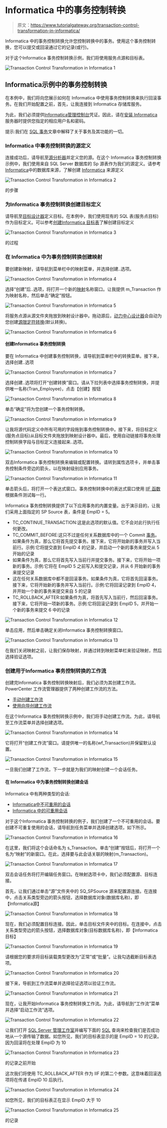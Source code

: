 # Informatica 中的事务控制转换

> 原文：<https://www.tutorialgateway.org/transaction-control-transformation-in-informatica/>

Informatica 中的事务控制转换允许您控制转换中的事务。使用这个事务控制转换，您可以提交或回滚通过它的记录(或行)。

对于这个Informatica 事务控制转换示例，我们将使用服务点源和目标表。

![Transaction Control Transformation in Informatica 1](img/9264a9fcc93af75f22b6b11a4d12d40d.png)

## Informatica示例中的事务控制转换

在本例中，我们将向您展示如何在 Informatica 中使用事务控制转换来执行回滚事务。在我们开始配置之前，首先，让我连接到 Informatica 存储库服务。

为此，我们必须提供[Informatica管理控制台](https://www.tutorialgateway.org/informatica-admin-console/)凭证。因此，请在[安装 Informatica](https://www.tutorialgateway.org/how-to-install-informatica/) 服务器时提供您指定的相应用户名和密码。

提示:我们在 [SQL 事务](https://www.tutorialgateway.org/sql-transaction/)文章中解释了关于事务及其功能的一切。

### Informatica 中事务控制转换的源定义

连接成功后，请导航至[源分析器](https://www.tutorialgateway.org/informatica-source-analyzer/)并定义您的源。在这个 Informatica 事务控制转换示例中，我们使用来自 SQL Server 数据库的 Sp 源表作为我们的源定义。请参考[Informatica](https://www.tutorialgateway.org/database-source-in-informatica/)中的数据库来源，了解创建 [Informatica](https://www.tutorialgateway.org/informatica/) 来源定义

![Transaction Control Transformation in Informatica 2](img/73b6c71d5a8711807d4c211b71dd80f7.png)

的步骤

### 为Informatica 事务控制转换创建目标定义

请导航至[目标设计器](https://www.tutorialgateway.org/target-designer-in-informatica/)定义目标。在本例中，我们使用现有的 SQL 表(服务点目标)作为目标定义。可以参考[创建Informatica 目标表](https://www.tutorialgateway.org/create-informatica-target-table-using-source-definition/)了解创建目标定义

![Transaction Control Transformation in Informatica 3](img/23a37ab8d02621bd80eb53903b43525e.png)

的过程

### 在 Informatica 中为事务控制转换创建映射

要创建新映射，请导航到菜单栏中的映射菜单，并选择创建..选项。

![Transaction Control Transformation in Informatica 4](img/793e6b2ee532021f5577800890bbdf07.png)

选择“创建”后..选项，将打开一个新的[映射](https://www.tutorialgateway.org/informatica-mapping/)名称窗口。让我提供 m_Transaction 作为映射名称，然后单击“确定”按钮。

![Transaction Control Transformation in Informatica 5](img/9321bc06a683ba74a40be30af6a6e09a.png)

将服务点源从源文件夹拖放到映射设计器中。拖动源后，[动力中心设计器](https://www.tutorialgateway.org/informatica-powercenter-designer/)会自动为您创建[源限定符转换](https://www.tutorialgateway.org/source-qualifier-transformation-in-informatica/)(默认转换)。

![Transaction Control Transformation in Informatica 6](img/f70c193bf542f0b35563fc1217f9a123.png)

#### 创建Informatica 事务控制转换

要在 Informatica 中创建事务控制转换，请导航到菜单栏中的转换菜单。接下来，选择创建..选项

![Transaction Control Transformation in Informatica 7](img/9e9f2df51fe28a0d8767c1824424fcef.png)

选择创建..选项将打开“创建转换”窗口。请从下拉列表中选择事务控制转换，并提供唯一名称(Tran_Employee)，点击【创建】按钮

![Transaction Control Transformation in Informatica 8](img/65ff023e1f699f1c7247a6eed1200523.png)

单击“确定”将为您创建一个事务控制转换。

![Transaction Control Transformation in Informatica 9](img/a3583e8557e68cf31650a57e3a333242.png)

让我将源代码定义中所有可用的字段拖到事务控制转换中。接下来，将目标定义(服务点目标)从目标文件夹拖放到映射设计器中。最后，使用自动链接将事务处理控制转换字段与目标定义连接起来..选项。

![Transaction Control Transformation in Informatica 10](img/25ec017155c94ff5bed9c592ed499f4b.png)

双击Informatica 事务控制转换来编辑或配置转换。请转到属性选项卡，并单击事务控制条件旁边的箭头，以在映射级别应用事务。

![Transaction Control Transformation in Informatica 11](img/c9e084c777e2623b739344ac5a039de8.png)

单击箭头后，将打开一个表达式窗口。事务控制转换中的表达式窗口使用 [IIF 函数](https://www.tutorialgateway.org/sql-iif-function/)根据条件测试每一行。

Informatica 事务控制转换提供了以下应用事务的内置变量。出于演示目的，让我们采用上面指定的 SP Source 表，条件是 EmpID = 5。

*   TC_CONTINUE_TRANSACTION:这是此选项的默认值。它不会对此行执行任何更改。
*   TC_COMMIT_BEFORE:这只不过是任何关系数据库中的一个 Commit [事务](https://www.tutorialgateway.org/sql-transaction/)。如果条件为真，那么它将首先提交事务。接下来，它将开始新的事务并写入当前行。示例:它将提交直到 EmpID 4 的记录，并启动一个新的事务来提交从 5 开始的记录
*   如果条件为真，那么它将首先写入当前行并提交事务。接下来，它将开始一项新的事务。示例:它将在 EmpID 5 之前写入和提交记录，并从 6 开始新的事务来提交记录
*   这在任何关系数据库中都不是回滚事务。如果条件为真，它将首先回滚事务。接下来，它将开始新的事务并写入当前行。示例:它将回滚记录到 EmpID 4，并开始一个新的事务来提交来自 5 的记录
*   TC_ROLLBACK_AFTER:如果条件为真，将首先写入当前行，然后回滚事务。接下来，它将开始一项新的事务。示例:它将回滚记录到 EmpID 5，并开始一个新的事务来提交 6 中的记录

![Transaction Control Transformation in Informatica 12](img/efbfbadf854ca864695af0b76038081e.png)

单击应用，然后单击确定关闭Informatica 事务控制转换窗口。

![Transaction Control Transformation in Informatica 13](img/738c0691239b3d2d156824923d695e96.png)

在我们关闭映射之前，让我们保存映射，并通过转到映射菜单栏来验证映射，然后选择验证选项。

### 创建用于Informatica 事务控制转换的工作流

创建完Informatica 事务控制转换映射后，我们必须为其创建工作流。PowerCenter 工作流管理器提供了两种创建工作流的方法。

*   [手动创建工作流](https://www.tutorialgateway.org/informatica-workflow/)
*   [使用向导创建工作流](https://www.tutorialgateway.org/informatica-workflow-using-wizard/)

在这个Informatica 事务控制转换示例中，我们将手动创建工作流。为此，请导航至工作流菜单并选择创建选项。

![Transaction Control Transformation in Informatica 14](img/b30c8d3bcf90243773db76dc57cb63eb.png)

它将打开“创建工作流”窗口。请提供唯一的名称(wf_Transaction)并保留默认设置。

![Transaction Control Transformation in Informatica 15](img/27e336f5d61e770b04eabb33d56ef687.png)

一旦我们创建了工作流，下一步就是为我们的映射创建一个会话任务。

#### 在 Informatica 中为事务控制转换创建会话

Informatica 中有两种类型的会话:

*   [Informatica中不可重用的会话](https://www.tutorialgateway.org/session-in-informatica/)
*   [Informatica 中的可重用会话](https://www.tutorialgateway.org/reusable-session-in-informatica/)

对于这个Informatica 事务控制转换的例子，我们创建了一个不可重用的会话。要创建不可重复使用的会话，请导航到任务菜单并选择创建选项，如下所示。

![Transaction Control Transformation in Informatica 16](img/9679d03ed961cb55fb40fe060c8c4249.png)

在这里，我们将这个会话命名为 s_Transaction。单击“创建”按钮后，将打开一个名为“映射”的新窗口。在此，选择要与此会话关联的映射(m_Transaction)。

![Transaction Control Transformation in Informatica 17](img/987002dd199fccdb68e17e8373a6dcf3.png)

双击会话任务将打开编辑任务窗口。在映射选项卡中，我们必须配置源、目标连接。

首先，让我们通过单击“源”文件夹中的 SQ_SPSource 源来配置源连接。在连接中，点击关系类型旁边的箭头按钮，选择数据库对象(数据库名称)，即【Informatica源】

![Transaction Control Transformation in Informatica 18](img/6d75fcc896e7a4ba88a8a2a2cf6b326c.png)

现在，我们必须配置目标连接。因此，单击目标文件夹中的目标。在连接中，点击关系类型旁边的箭头按钮，选择数据库对象(目标数据库名称)，即【Informatica 目标】

![Transaction Control Transformation in Informatica 19](img/3c4805cdc9ea4f511be533cb35bc7ad0.png)

请根据您的要求将目标装载类型更改为“正常”或“批量”。让我勾选截断目标表选项。

![Transaction Control Transformation in Informatica 20](img/93c7d5b33051d372c73cdab492113b4c.png)

接下来，导航到工作流菜单并选择验证选项以验证工作流。

![Transaction Control Transformation in Informatica 21](img/d03e8338eafcb82c8f53dcc4382132c6.png)

现在，让我开始Informatica 事务控制转换工作流。为此，请导航到“工作流”菜单并选择“启动工作流”选项。

![Transaction Control Transformation in Informatica 22](img/25e51feb0bf9f7311909c51e50f0bcd1.png)

让我们打开 [SQL Server 管理工作室](https://www.tutorialgateway.org/sql-server-management-studio/)并编写下面的 [SQL](https://www.tutorialgateway.org/sql/) 查询来检查我们是否成功地从一个源传输了数据。如您所见，我们的目标表显示的是 EmpID = 10 的记录。因为回滚将在处理 EmpID 为 10

![Transaction Control Transformation in Informatica 23](img/d9201484cb2c0eba084d3ceebd6b88f9.png)

的记录之前开始

这次我们将使用 TC_ROLLBACK_AFTER 作为 IIF 的第二个参数。这意味着回滚选项将在传递 EmpID 10 后执行。

![Transaction Control Transformation in Informatica 24](img/96bcb7e6abf1828e5f106072503109dc.png)

如您所见，我们的目标表正在显示 EmpID 大于 10

![Transaction Control Transformation in Informatica 25](img/b8c5905f9f5d7d0dd5c85311ae120209.png)

的记录
